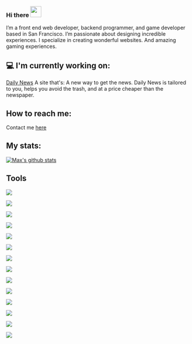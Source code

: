 ### Hi there <img src="https://raw.githubusercontent.com/MartinHeinz/MartinHeinz/master/wave.gif" width="30px">
I’m a front end web developer, backend programmer, and game developer based in San Francisco. I’m passionate about designing incredible experiences. I specialize in creating wonderful websites. And amazing gaming experiences.
## 💻 I'm currently working on:
[Daily News](https://dailynews.cool)
A site that's:
 A new way to get the news. Daily News is tailored to you, helps you avoid the trash, and at a price cheaper than the newspaper.
## How to reach me:
Contact me [here](https://www.maxcampbell.dev/)
## My stats:
[![Max's github stats](https://github-readme-stats.vercel.app/api?username=maxall41&theme=radical&show_icons=true)](https://github.com/anuraghazra/github-readme-stats)
## Tools

![](https://img.shields.io/badge/Language-Javascript-informational?style=flat&logo=JavaScript&logoColor=white&color=2bbc8a)

![](https://img.shields.io/badge/Language-Typescript-informational?style=flat&logo=TypeScript&logoColor=white&color=2bbc8a)

![](https://img.shields.io/badge/Language-Css-informational?style=flat&logo=CSS3&logoColor=white&color=2bbc8a)

![](https://img.shields.io/badge/Language-Html-informational?style=flat&logo=HTML5&logoColor=white&color=2bbc8a)

![](https://img.shields.io/badge/Language-Python-informational?style=flat&logo=Python&logoColor=white&color=2bbc8a)

![](https://img.shields.io/badge/Code-Vue-informational?style=flat&logo=Vue.js&logoColor=white&color=2bbc8a)

![](https://img.shields.io/badge/Code-Nuxt.js-informational?style=flat&logo=Nuxt.js&logoColor=white&color=2bbc8a)

![](https://img.shields.io/badge/Ui-Bootstrap-informational?style=flat&logo=Bootstrap&logoColor=white&color=2bbc8a)

![](https://img.shields.io/badge/Code-Python-informational?style=flat&logo=Python&logoColor=white&color=2bbc8a)

![](https://img.shields.io/badge/Code-Node.js-informational?style=flat&logo=Node.js&logoColor=white&color=2bbc8a)

![](https://img.shields.io/badge/Database-MongoDB-informational?style=flat&logo=MongoDB&logoColor=white&color=2bbc8a)

![](https://img.shields.io/badge/Code-GraphQL-informational?style=flat&logo=GraphQL&logoColor=white&color=2bbc8a)

![](https://img.shields.io/badge/Proxy-Nginx-informational?style=flat&logo=NGINX&logoColor=white&color=2bbc8a)

![](https://img.shields.io/badge/Deployment-Docker-informational?style=flat&logo=Docker&logoColor=white&color=2bbc8a)



<!--
**maxall41/maxall41** is a ✨ _special_ ✨ repository because its `README.md` (this file) appears on your GitHub profile.

Here are some ideas to get you started:

- 🔭 I’m currently working on ...
- 🌱 I’m currently learning ...
- 👯 I’m looking to collaborate on ...
- 🤔 I’m looking for help with ...
- 💬 Ask me about ...
- 📫 How to reach me: ...
- 😄 Pronouns: ...
- ⚡ Fun fact: ...
-->
